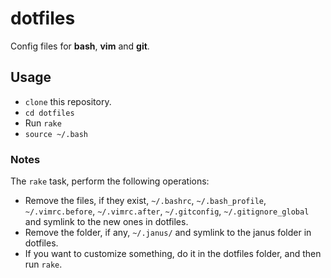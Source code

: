 # dotfiles
Config files for **bash**, **vim** and **git**.
## Usage
* `clone` this repository.
* `cd dotfiles`
* Run `rake`
* `source ~/.bash`

### Notes
The `rake` task, perform the following operations:

* Remove the files, if they exist, `~/.bashrc`, `~/.bash_profile`, `~/.vimrc.before`, `~/.vimrc.after`, `~/.gitconfig`, `~/.gitignore_global` and symlink to the new ones in dotfiles.
* Remove the folder, if any, `~/.janus/` and symlink to the janus folder in dotfiles.
* If you want to customize something, do it in the dotfiles folder, and then run `rake`.
